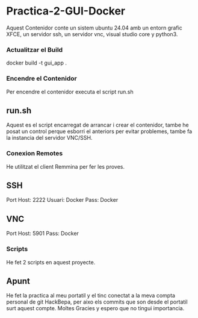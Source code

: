 # Practica-2-GUI-Docker

Aquest Contenidor  conte un sistem ubuntu 24.04 amb un entorn grafic XFCE, un servidor ssh, un servidor vnc, visual studio core y python3.

### Actualitzar el Build ###
docker build -t gui_app .

### Encendre el Contenidor ###
Per encendre el contenidor executa el script run.sh

## run.sh ##

Aquest es el script encarregat de arrancar i crear el contenidor, tambe he posat un control perque esborri el anteriors per evitar problemes, tambe fa la instancia del servidor VNC/SSH.

### Conexion Remotes ###
He utilitzat el client Remmina per fer les proves.

## SSH ##
Port Host: 2222
Usuari: Docker
Pass: Docker

## VNC ##
Port Host: 5901
Pass: Docker

### Scripts ###
He fet 2 scripts en aquest proyecte.

## Apunt ##

He fet la practica al meu portatil y el tinc conectat a la meva compta personal de git HackBepa, per aixo els commits que son desde el portatil surt aquest compte. Moltes Gracies y espero que no tingui importancia.
